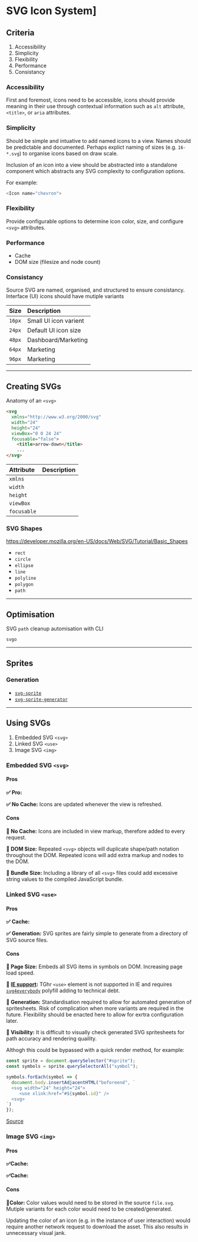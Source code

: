 # SVG Icon System]

## Criteria 

1. Accessibility
2. Simplicity
2. Flexibility
3. Performance
4. Consistancy

### Accessibility

First and foremost, icons need to be accessible, icons should provide meaning in their use through contextual information such as `alt` attribute, `<title>`, or `aria` attributes.

### Simplicity

Should be simple and intuative to add named icons to a view. Names should be predictable and documented. Perhaps explict naming of sizes (e.g. `16-*.svg`) to organise icons based on draw scale.

Inclusion of an icon into a view should be abstracted into a standalone component which abstracts any SVG complexity to configuration options. 

For example:

```js
<Icon name="chevron">
```

### Flexibility

Provide configurable options to determine icon color, size, and configure `<svg>` attributes.

### Performance

- Cache
- DOM size (filesize and node count)

### Consistancy

Source SVG are named, organised, and structured to ensure consistancy. Interface (UI) icons should have mutiple variants 

| Size   | Description           |
| :----- | :-------------------- |
| `16px` | Small UI icon varient |
| `24px` | Default UI icon size  |
| `48px` | Dashboard/Marketing   |
| `64px` | Marketing             |
| `96px` | Marketing             |

***

## Creating SVGs

Anatomy of an `<svg>`

```html
<svg 
  xmlns="http://www.w3.org/2000/svg"
  width="24" 
  height="24" 
  viewBox="0 0 24 24"
  focusable="false">
    <title>arrow-down</title>
    ...
</svg>
```

| Attribute   | Description |
| :---------- | :---------- |
| `xmlns`     |             |
| `width`     |             |
| `height`    |             |
| `viewBox`   |             |
| `focusable` |             |

### SVG Shapes

https://developer.mozilla.org/en-US/docs/Web/SVG/Tutorial/Basic_Shapes

- `rect`
- `circle`
- `ellipse`
- `line`
- `polyline`
- `polygon`
- `path`

***

## Optimisation

SVG `path` cleanup automisation with CLI 

`svgo` 

*** 

## Sprites



### Generation

- [`svg-sprite`](https://www.npmjs.com/package/svg-sprite)
- [`svg-sprite-generator`](https://www.npmjs.com/package/svg-sprite-generator)



*** 

## Using SVGs

1. Embedded SVG `<svg>`
2. Linked SVG `<use>`
3. Image SVG `<img>`


### Embedded SVG `<svg>`

#### Pros

**✅ Pro:**

**✅ No Cache:** Icons are updated whenever the view is refreshed.

#### Cons

**🚫 No Cache:** Icons are included in view markup, therefore added to every request.

**🚫 DOM Size:** Repeated `<svg>` objects will duplicate shape/path notation throughout the DOM. Repeated icons will add extra markup and nodes to the DOM.

**🚫 Bundle Size:** Including a library of all  `<svg>` files could add excessive string values to the compiled JavaScript bundle.

### Linked SVG `<use>`

#### Pros

**✅ Cache:** 

**✅ Generation:** SVG sprites are fairly simple to generate from a directory of SVG source files.

#### Cons

**🚫 Page Size:** Embeds all SVG items in symbols on DOM. Increasing page load speed.

**🚫 [IE support](https://caniuse.com/#feat=svg):** TGhr `<use>` element is not supported in IE and requires [`svg4everybody`](https://github.com/jonathantneal/svg4everybody) polyfill adding to technical debt.

**🚫 Generation:** Standardisation required to allow for automated generation of spritesheets. Risk of complication when more variants are required in the future. Flexibility should be enacted here to allow for exrtra configuration later.

**🚫 Visibility:** It is difficult to visually check generated SVG spritesheets for path accuracy and rendering quaility. 

Althogh this could be bypassed with a quick render method, for example:

```js
const sprite = document.querySelector("#sprite");
const symbols = sprite.querySelectorAll("symbol");

symbols.forEach(symbol => {
  document.body.insertAdjacentHTML("beforeend", `
  <svg width="24" height="24">
     <use xlink:href="#${symbol.id}" />
  <svg>
`)
});
```

[Source](https://css-tricks.com/a-snippet-to-see-all-svgs-in-a-sprite/)


### Image SVG `<img>`

#### Pros

**✅Cache:** 

**✅Cache:** 

#### Cons

**🚫Color:** Color values would need to be stored in the source `file.svg`. Mutiple variants for each color would need to be created/generated.

Updating the color of an icon (e.g. in the instance of user interaction) would require another network request to download the asset. This also results in unnecessary visual jank.